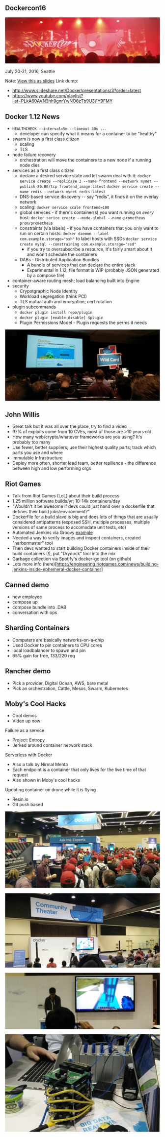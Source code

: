 Dockercon16
-----------




![](dockercon16/dockercon.metal.jpg)

July 20-21, 2016, Seattle

Note: <a href="slides.html?talks/dockercon16.md#!">View this as slides</a>
Link dump:
- http://www.slideshare.net/Docker/presentations/3?order=latest
- https://www.youtube.com/playlist?list=PLkA60AVN3hh9gnrYwNO6zTb9U3i1Y9FMY



Docker 1.12 News
----------------

- `HEALTHCHECK --interval=5m --timeout 30s ...`
  - developer can specify what it means for a container to be "healthy"
- swarm is now a first class citizen
  - scaling
  - TLS
- node failure recovery
  - orchestration will move the containers to a new node if a running node dies
- services as a first class citizen
  - declare a desired service state and let swarm deal with it:
  `docker service create --replicase 3 --name frontend --network mynet --publish 80:80/tcp frontend_image:latest`
  `docker service create --name redis --network mynet redis:latest`
  - DNS-based service discovery -- say "redis", it finds it on the overlay network
  - scaling: `docker service scale frontend=100`
  - global services - if there's container(s) you want running on *every* host:
  `docker serice create --mode-global --name-prometheus prom/prometheus`
  - constraints (via labels) - if you have containers that you only want to run on certain hosts:
  `docker daemon --label com.example.storage="ssh"` to label hosts with SSDs
  `docker service create mysql --constraining com.example.storage="ssd"`
    - if you try to oversubscribe a resource, it's fairly smart about it and won't schedule the containers
  - DABs - Distributed Application Bundles
    - A bundle of services that can declare the entire stack
    - Experimental in 1.12; file format is WiP (probably JSON generated by a compose file)
- container-aware routing mesh; load balancing built into Engine
- security
    - Crypotgraphic Node Identity
    - Workload segregation (think PCI)
    - TLS mutual auth and encryption; cert rotation
- plugin subcommands
    - `docker plugin install repo/plugin`
    - `docker plugin [enable|disable] $plugin`
    - Plugin Permissions Model - Plugin requests the perms it needs




![](dockercon16/generic.talk.jpg)


John Willis
-----------
- Great talk but it was all over the place, try to find a video
- 97% of exploits come from 10 CVEs, most of those are >10 years old
- How many web/crypto/whatever frameworks are you using? It's probably too many
- Use fewer, better suppliers; use their highest quality parts; track which parts you use and where
- Immutable Infrastructure
- Deploy more often, shorter lead team, better resilience - the difference between high and low performing orgs



Riot Games
----------
- Talk from Riot Games (LoL) about their build process
- 1.25 million software builds/yr; 10-14k containers/day
- "Wouldn't it be awesome if devs could just hand over a dockerfile that defines their build jobs/environment?"
- Dockerfile for a build slave is big and does lots of things that are usually considered antipatterns (exposed SSH, multiple processes, multiple versions of same process to accomodate unit tests, etc)
- Automated Jenkins via Groovy [example](github.com/maxfields2000/dockerjenkins_tutorial)
- Needed a way to verify images and inspect containers, created "harbormaster" tool
- Then devs wanted to start building Docker containers inside of their build containers (!), put "Drydock" tool into the mix
- Garbage collection via Spotify's docker-gc tool (on github)
- Lots more info (here)[https://engineering.riotgames.com/news/building-jenkins-inside-ephemeral-docker-container]

Canned demo
-----------
- new employee
- compose up
- compose bundle into .DAB
- conversation with ops



Sharding Containers
-------------------
- Computers are basically networks-on-a-chip
- Used Docker to pin containers to CPU cores
- local loadbalancer to spawn and pin
- 65% gain for free, 133/220 req



Rancher demo
------------
- Pick a provider, Digital Ocean, AWS, bare metal
- Pick an orchestration, Cattle, Mesos, Swarm, Kubernetes



Moby's Cool Hacks
-----------------

- Cool demos
- Video up now


Failure as a service
- Project: Entropy
- Jerked around container network stack


Serverless with Docker
- Also a talk by Nirmal Mehta
- Each endpoint is a container that only lives for the live time of that request
- Also shown in Moby's cool hacks


Updating container on drone while it is flying
- Resin.io
- Git push based



![](dockercon16/redhats.jpg)


![](dockercon16/pi0.jpg)


![](dockercon16/minecraft.jpg)


![](dockercon16/crate.io.nuc.cluster.jpg)
